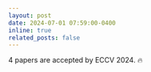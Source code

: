 ```yaml
---
layout: post
date: 2024-07-01 07:59:00-0400
inline: true
related_posts: false
---
```


4 papers are accepted by ECCV 2024. 🔥 
